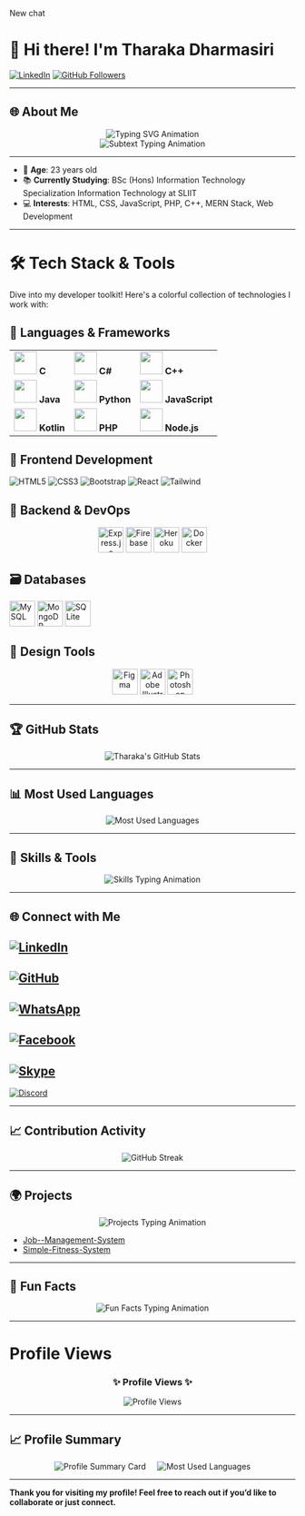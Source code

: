 New chat
# 👋 Hi there! I'm Tharaka Dharmasiri

[![LinkedIn](https://img.shields.io/badge/LinkedIn-Connect-blue?style=flat&logo=linkedin)](https://www.linkedin.com/in/tharaka-dharmasiri-3ba950204/)
[![GitHub Followers](https://img.shields.io/github/followers/Tharaka1103?style=social)](https://github.com/Tharaka1103)

---

## 🌐 About Me

<div align="center">
  <img src="https://readme-typing-svg.herokuapp.com?font=Fira+Code&weight=600&pause=1000&color=00BFFF&width=450&lines=Hi+there!+I'm+Tharaka+Dharmasiri;Web+Developer+%7C+Learning+Enthusiast;Full+Stack+MERN+Developer;Welcome+to+my+GitHub+profile!" alt="Typing SVG Animation" />
</div>

<div align="center">
  <img src="https://readme-typing-svg.herokuapp.com?font=Fira+Code&color=ff5722&size=24&duration=2000&pause=500&vCenter=true&width=500&lines=Passionate+About+Technology;Building+Solutions+That+Matter;Exploring+New+Technologies+Every+Day" alt="Subtext Typing Animation" />
</div>

---

- 🎂 **Age**: 23 years old
- 📚 **Currently Studying**: BSc (Hons) Information Technology Specialization Information Technology at SLIIT
- 💻 **Interests**: HTML, CSS, JavaScript, PHP, C++, MERN Stack, Web Development

---
# 🛠️ Tech Stack & Tools

Dive into my developer toolkit! Here's a colorful collection of technologies I work with:

## 🚀 **Languages & Frameworks**

|               |               |               |
|---------------|---------------|---------------|
| <img src="https://cdn.jsdelivr.net/gh/devicons/devicon/icons/c/c-original.svg" width="40" height="40"/> **C** | <img src="https://cdn.jsdelivr.net/gh/devicons/devicon/icons/csharp/csharp-original.svg" width="40" height="40"/> **C#** | <img src="https://cdn.jsdelivr.net/gh/devicons/devicon/icons/cplusplus/cplusplus-original.svg" width="40" height="40"/> **C++** |
| <img src="https://cdn.jsdelivr.net/gh/devicons/devicon/icons/java/java-original.svg" width="40" height="40"/> **Java** | <img src="https://cdn.jsdelivr.net/gh/devicons/devicon/icons/python/python-original.svg" width="40" height="40"/> **Python** | <img src="https://cdn.jsdelivr.net/gh/devicons/devicon/icons/javascript/javascript-original.svg" width="40" height="40"/> **JavaScript** |
| <img src="https://cdn.jsdelivr.net/gh/devicons/devicon/icons/kotlin/kotlin-original.svg" width="40" height="40"/> **Kotlin** | <img src="https://cdn.jsdelivr.net/gh/devicons/devicon/icons/php/php-original.svg" width="40" height="40"/> **PHP** | <img src="https://cdn.jsdelivr.net/gh/devicons/devicon/icons/nodejs/nodejs-original.svg" width="40" height="40"/> **Node.js** |

## 🎨 **Frontend Development**

<div align="left">
  <img src="https://img.icons8.com/color/48/000000/html-5--v1.png" alt="HTML5" title="HTML5"/>
  <img src="https://img.icons8.com/color/48/000000/css3.png" alt="CSS3" title="CSS3"/>
  <img src="https://img.icons8.com/color/48/000000/bootstrap.png" alt="Bootstrap" title="Bootstrap"/>
  <img src="https://img.icons8.com/office/48/000000/react.png" alt="React" title="React"/>
  <img src="https://img.icons8.com/color/48/000000/tailwindcss.png" alt="Tailwind" title="Tailwind CSS"/>
</div>

## 🔧 **Backend & DevOps**

<p align="center">
  <img src="https://cdn.jsdelivr.net/gh/devicons/devicon/icons/express/express-original.svg" width="45" title="Express.js"/>
  <img src="https://cdn.jsdelivr.net/gh/devicons/devicon/icons/firebase/firebase-plain.svg" width="45" title="Firebase"/>
  <img src="https://cdn.jsdelivr.net/gh/devicons/devicon/icons/heroku/heroku-original.svg" width="45" title="Heroku"/>
  <img src="https://cdn.jsdelivr.net/gh/devicons/devicon/icons/docker/docker-original.svg" width="45" title="Docker"/>
</p>

## 🗃️ **Databases**

<div align="left">
  <img src="https://cdn.jsdelivr.net/gh/devicons/devicon/icons/mysql/mysql-original.svg" width="45" title="MySQL"/>
  <img src="https://cdn.jsdelivr.net/gh/devicons/devicon/icons/mongodb/mongodb-original.svg" width="45" title="MongoDB"/>
  <img src="https://cdn.jsdelivr.net/gh/devicons/devicon/icons/sqlite/sqlite-original.svg" width="45" title="SQLite"/>
</div>

## 🎨 **Design Tools**

<div align="center">
  <img src="https://cdn.jsdelivr.net/gh/devicons/devicon/icons/figma/figma-original.svg" width="45" title="Figma"/>
  <img src="https://cdn.jsdelivr.net/gh/devicons/devicon/icons/illustrator/illustrator-plain.svg" width="45" title="Adobe Illustrator"/>
  <img src="https://cdn.jsdelivr.net/gh/devicons/devicon/icons/photoshop/photoshop-plain.svg" width="45" title="Photoshop"/>
</div>

---

## 🏆 GitHub Stats

<div align="center">
  <img src="https://github-readme-stats.vercel.app/api?username=Tharaka1103&show_icons=true&theme=radical" alt="Tharaka's GitHub Stats" />
</div>

---

## 📊 Most Used Languages

<div align="center">
  <img src="https://github-readme-stats.vercel.app/api/top-langs/?username=Tharaka1103&layout=compact&theme=radical" alt="Most Used Languages" />
</div>

---

## 🚀 Skills & Tools

<div align="center">
  <img src="https://readme-typing-svg.herokuapp.com?font=Fira+Code&weight=600&size=20&pause=1000&color=00FF00&width=500&lines=Frontend%3A+HTML%2C+CSS%2C+JavaScript%2C+MERN;Backend%3A+PHP%2C+MERN+Stack;Languages%3A+Kotlin%2C+JavaScript%2C+C%2B%2B" alt="Skills Typing Animation" />
</div>

---

## 🌐 Connect with Me

[![LinkedIn](https://img.shields.io/badge/LinkedIn-Connect-blue?style=for-the-badge&logo=linkedin)](https://www.linkedin.com/in/tharaka-dharmasiri-3ba950204/)  
---  
[![GitHub](https://img.shields.io/badge/GitHub-Follow-black?style=for-the-badge&logo=github)](https://github.com/Tharaka1103)  
---  
[![WhatsApp](https://img.shields.io/badge/WhatsApp-Message-25D366?style=for-the-badge&logo=whatsapp&logoColor=white)](https://wa.me/+94714310048)  
---  
[![Facebook](https://img.shields.io/badge/Facebook-Follow-1877F2?style=for-the-badge&logo=facebook&logoColor=white)](https://www.facebook.com/supun.tharaka.9277)  
---  
[![Skype](https://img.shields.io/badge/Skype-Chat-00AFF0?style=for-the-badge&logo=skype&logoColor=white)](skype:live:.cid.da409f2dca175642?chat)  
---  
[![Discord](https://img.shields.io/badge/Discord-Join-5865F2?style=for-the-badge&logo=discord&logoColor=white)](https://discord.com/users/supun_tharaka_999)

---

## 📈 Contribution Activity

<div align="center">
  <img src="https://github-readme-streak-stats.herokuapp.com/?user=Tharaka1103&theme=radical" alt="GitHub Streak" />
</div>

---

## 🌍 Projects

<div align="center">
  <img src="https://readme-typing-svg.herokuapp.com?font=Fira+Code&size=20&duration=2500&pause=1000&color=FFD700&vCenter=true&width=500&lines=Highlighted+Projects+%F0%9F%94%A5" alt="Projects Typing Animation" />
</div>

- [Job--Management-System](https://github.com/Tharaka1103/Job--Management-System) 
- [Simple-Fitness-System ](https://github.com/Tharaka1103/Simple-Fitness-System ) 

---

## 🎨 Fun Facts

<div align="center">
  <img src="https://readme-typing-svg.herokuapp.com?font=Fira+Code&size=20&duration=3000&pause=1000&color=FF5733&width=450&lines=I+love+exploring+new+tech!;Coding+is+my+happy+place;Solving+problems+is+my+passion!" alt="Fun Facts Typing Animation" />
</div>

---
# Profile Views

<div align="center">
  <h3>✨ Profile Views ✨</h3>
  <img src="https://komarev.com/ghpvc/?username=YourGitHubUsername&label=Profile%20Views&color=brightgreen&style=flat-square" alt="Profile Views" />
</div>

---

## 📈 Profile Summary

<div align="center">
  <div style="display: flex; justify-content: center; gap: 20px;">
    <img src="https://github-profile-summary-cards.vercel.app/api/cards/profile-details?username=Tharaka1103&theme=radical" alt="Profile Summary Card" />
    <img src="https://github-readme-stats.vercel.app/api/top-langs/?username=Tharaka1103&layout=compact&theme=radical" alt="Most Used Languages" />
  </div>
</div>

---

**Thank you for visiting my profile! Feel free to reach out if you’d like to collaborate or just connect.**
